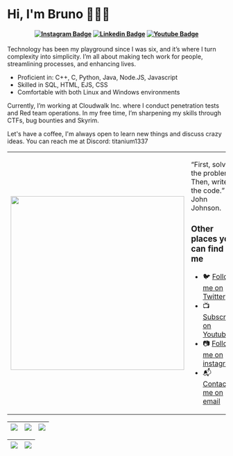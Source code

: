 # Hi, I'm Bruno 👨🏻‍💻

<h4 align="center">


[![Instagram Badge](https://img.shields.io/badge/-instagram-red?style=for-the-badge&logo=instagram&logoColor=white&link=https://github.com/bruno-1337)](https://www.instagram.com/titanium1337/)
[![Linkedin Badge](https://img.shields.io/badge/-Linkedin-blue?style=for-the-badge&logo=Linkedin&logoColor=white&link=https://github.com/bruno-1337)](https://www.linkedin.com/in/brunobadaro/)
[![Youtube Badge](https://img.shields.io/badge/YouTube-FF0000?style=for-the-badge&logo=youtube&logoColor=white)](https://www.youtube.com/titanium1337)

</h4>


Technology has been my playground since I was six, and it’s where I turn complexity into simplicity. I’m all about making tech work for people, streamlining processes, and enhancing lives.

- Proficient in: C++, C, Python, Java, Node.JS, Javascript
- Skilled in SQL, HTML, EJS, CSS
- Comfortable with both Linux and Windows environments

Currently, I’m working at Cloudwalk Inc. where I conduct penetration tests and Red team operations. In my free time, I’m sharpening my skills through CTFs, bug bounties and Skyrim.

Let's have a coffee, I'm always open to learn new things and discuss crazy ideas. You can reach me at Discord: titanium1337


<table border="0" cellspacing="0" cellpadding="0">
  <tr>
    <td style="border: 0";>
      <img width="400" src="https://avatars.githubusercontent.com/u/71904759?v=4" />
    </td>
    <td style="border: 0";>
      <p>
        “First, solve the problem. Then, write the code.” – John Johnson.
      </p>
      <h3>Other places you can find me</h3>
      <ul>
        <li>
          🐦 <a href="https://twitter.com/titanium1337">Follow me on Twitter</a>
        </li>
        <li>
          📺 <a href="https://www.youtube.com/titanium1337">Subscribe on Youtube</a>
        </li>
        <li>
          📷 <a href="https://www.instagram.com/titanium1337/">Follow me on instagram</a>
        </li>
        <li>
          📬 <a href=mailto:maturegt@gmail.com>Contact-me on email</a>
        </li>
      </ul>
    </td>
  </tr>
</table>

| ![](http://github-profile-summary-cards.vercel.app/api/cards/stats?username=bruno-1337&theme=2077) | ![](http://github-profile-summary-cards.vercel.app/api/cards/repos-per-language?username=bruno-1337&hide=Html&theme=2077) | ![](http://github-profile-summary-cards.vercel.app/api/cards/most-commit-language?username=bruno-1337&theme=2077) |
| :-: | :-: | :-: |

| ![](http://github-profile-summary-cards.vercel.app/api/cards/profile-details?username=bruno-1337&theme=2077) | ![](https://github-readme-streak-stats.herokuapp.com?user=bruno-1337&theme=radical&hide_border=true&date_format=n%2Fj%5B%2FY%5D) |
| :-: | :-: |
